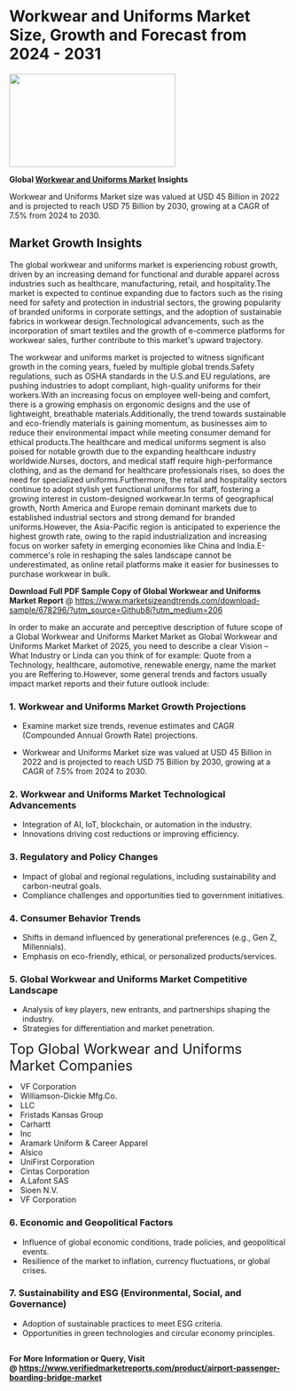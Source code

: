 <H1>Workwear and Uniforms Market Size, Growth and Forecast from 2024 - 2031</H1><img class="aligncenter size-medium wp-image-584254" src="https://thirdeyenews.in/wp-content/uploads/2024/09/Global-Market-Research-300x168.jpeg" alt="" width="300" height="168" /><p><strong>Global&nbsp;<a href="https://www.marketsizeandtrends.com/download-sample/678296/?utm_source=Github8j?utm_medium=206">Workwear and Uniforms Market</a> Insights</strong></p><p>Workwear and Uniforms Market size was valued at USD 45 Billion in 2022 and is projected to reach USD 75 Billion by 2030, growing at a CAGR of 7.5% from 2024 to 2030.</p><p><h2>Market Growth Insights</h2> <p>The global workwear and uniforms market is experiencing robust growth, driven by an increasing demand for functional and durable apparel across industries such as healthcare, manufacturing, retail, and hospitality.The market is expected to continue expanding due to factors such as the rising need for safety and protection in industrial sectors, the growing popularity of branded uniforms in corporate settings, and the adoption of sustainable fabrics in workwear design.Technological advancements, such as the incorporation of smart textiles and the growth of e-commerce platforms for workwear sales, further contribute to this market's upward trajectory.</p> <p>The workwear and uniforms market is projected to witness significant growth in the coming years, fueled by multiple global trends.Safety regulations, such as OSHA standards in the U.S.and EU regulations, are pushing industries to adopt compliant, high-quality uniforms for their workers.With an increasing focus on employee well-being and comfort, there is a growing emphasis on ergonomic designs and the use of lightweight, breathable materials.Additionally, the trend towards sustainable and eco-friendly materials is gaining momentum, as businesses aim to reduce their environmental impact while meeting consumer demand for ethical products.The healthcare and medical uniforms segment is also poised for notable growth due to the expanding healthcare industry worldwide.Nurses, doctors, and medical staff require high-performance clothing, and as the demand for healthcare professionals rises, so does the need for specialized uniforms.Furthermore, the retail and hospitality sectors continue to adopt stylish yet functional uniforms for staff, fostering a growing interest in custom-designed workwear.In terms of geographical growth, North America and Europe remain dominant markets due to established industrial sectors and strong demand for branded uniforms.However, the Asia-Pacific region is anticipated to experience the highest growth rate, owing to the rapid industrialization and increasing focus on worker safety in emerging economies like China and India.E-commerce's role in reshaping the sales landscape cannot be underestimated, as online retail platforms make it easier for businesses to purchase workwear in bulk.<p><span class=""><strong>Download Full PDF Sample Copy of Global Workwear and Uniforms Market Report</strong> @ <a href="https://www.marketsizeandtrends.com/download-sample/678296/?utm_source=Github8j?utm_medium=206" target="_blank">https://www.marketsizeandtrends.com/download-sample/678296/?utm_source=Github8j?utm_medium=206</a></span></p><p>In order to make an accurate and perceptive description of future scope of a Global&nbsp;Workwear and Uniforms Market Market as Global&nbsp;Workwear and Uniforms Market Market of 2025, you need to describe a clear Vision &ndash; What Industry or Linda can you think of for example: Quote from a Technology, healthcare, automotive, renewable energy, name the market you are Reffering to.However, some general trends and factors usually impact market reports and their future outlook include:</p><h3>1.&nbsp;<strong>Workwear and Uniforms Market Growth Projections</strong></h3><ul><li>Examine market size trends, revenue estimates and CAGR (Compounded Annual Growth Rate) projections.</li><li><p>Workwear and Uniforms Market size was valued at USD 45 Billion in 2022 and is projected to reach USD 75 Billion by 2030, growing at a CAGR of 7.5% from 2024 to 2030.</p></li></ul><h3>2.&nbsp;<strong>Workwear and Uniforms Market Technological Advancements</strong></h3><ul><li>Integration of AI, IoT, blockchain, or automation in the industry.</li><li>Innovations driving cost reductions or improving efficiency.</li></ul><h3>3.&nbsp;<strong>Regulatory and Policy Changes</strong></h3><ul><li>Impact of global and regional regulations, including sustainability and carbon-neutral goals.</li><li>Compliance challenges and opportunities tied to government initiatives.</li></ul><h3>4.&nbsp;<strong>Consumer Behavior Trends</strong></h3><ul><li>Shifts in demand influenced by generational preferences (e.g., Gen Z, Millennials).</li><li>Emphasis on eco-friendly, ethical, or personalized products/services.</li></ul><h3>5.&nbsp;<strong>Global Workwear and Uniforms Market Competitive Landscape</strong></h3><ul><li>Analysis of key players, new entrants, and partnerships shaping the industry.</li><li>Strategies for differentiation and market penetration.</li></ul><p data-pm-slice="1 1 []"><span style="color: inherit; font-family: inherit; font-size: 25px;">Top Global Workwear and Uniforms Market Companies</span></p><div class="" data-test-id=""><p><li>VF Corporation</li><li> Williamson-Dickie Mfg.Co.</li><li> LLC</li><li> Fristads Kansas Group</li><li> Carhartt</li><li> Inc</li><li> Aramark Uniform & Career Apparel</li><li> Alsico</li><li> UniFirst Corporation</li><li> Cintas Corporation</li><li> A.Lafont SAS</li><li> Sioen N.V.</li><li> VF Corporation</li></p></div><h3>6.&nbsp;<strong>Economic and Geopolitical Factors</strong></h3><ul><li>Influence of global economic conditions, trade policies, and geopolitical events.</li><li>Resilience of the market to inflation, currency fluctuations, or global crises.</li></ul><h3>7.&nbsp;<strong>Sustainability and ESG (Environmental, Social, and Governance)</strong></h3><ul><li>Adoption of sustainable practices to meet ESG criteria.</li><li>Opportunities in green technologies and circular economy principles.</li></ul><h2><strong style="font-size: 14px;">For More Information or Query, Visit @&nbsp;</strong><a style="background-color: #ffffff; font-size: 14px;" href="https://www.marketsizeandtrends.com/report/workwear-and-uniforms-market/" target="_blank">https://www.verifiedmarketreports.com/product/airport-passenger-boarding-bridge-market</a></h2>